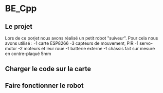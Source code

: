 # BE_Cpp
## Le projet
Lors de ce porjet nous avons réalisé un petit robot "suiveur". Pour cela nous avons utilisé :
-1 carte ESP8266
-3 capteurs de mouvement, PIR
-1 servo-motor
-2 moteurs et leur roue
-1 batterie externe
-1 châssis fait sur mesure en contre-plaqué 5mm
## Charger le code sur la carte
## Faire fonctionner le robot